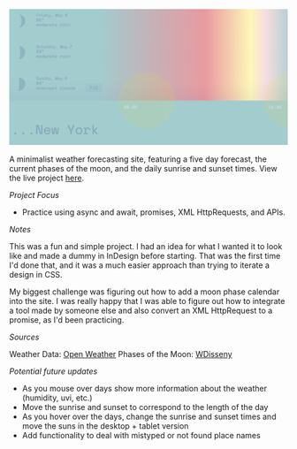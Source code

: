 <a href="https://xewar.github.io/weatherApp">
<img src="https://github.com/xewar/weatherApp/blob/623bbc1633a844fbcaa61767a4629da7046055f0/src/projectThumbnail.png" width="600"></a>


A minimalist weather forecasting site, featuring a five day forecast, the current phases of the moon, and the daily sunrise and sunset times. View the live project [here](https://xewar.github.io/weatherApp).

_Project Focus_

* Practice using async and await, promises, XML HttpRequests, and APIs.

_Notes_

This was a fun and simple project. I had an idea for what I wanted it to look like and made a dummy in InDesign before starting. That was the first time I'd done that, and it was a much easier approach than trying to iterate a design in CSS.

My biggest challenge was figuring out how to add a moon phase calendar into the site. I was really happy that I was able to figure out how to integrate a tool made by someone else and also convert an XML HttpRequest to a promise, as I'd been practicing.

_Sources_

Weather Data: [Open Weather](https://openweathermap.org/)
Phases of the Moon: [WDisseny](http://www.wdisseny.com/)

_Potential future updates_

- As you mouse over days show more information about the weather (humidity, uvi, etc.)
- Move the sunrise and sunset to correspond to the length of the day
- As you hover over the days, change the sunrise and sunset times and move the suns in the desktop + tablet version
- Add functionality to deal with mistyped or not found place names
